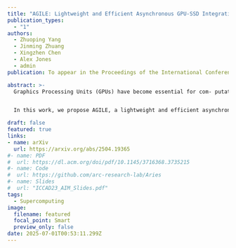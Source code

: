 ```yaml
---
title: "AGILE: Lightweight and Efficient Asynchronous GPU-SSD Integration(🔥📣New Paper & Project🔥📣! )"
publication_types:
  - "1"
authors:
  - Zhuoping Yang
  - Jinming Zhuang
  - Xingzhen Chen
  - Alex Jones
  - admin
publication: To appear in the Proceedings of the International Conference for High Performance Computing, Networking, Storage, and Analysis, SC 2025, Nov. 16 - Nov. 21, 2025, St. Louis, MO, US. Full Paper Accepted!  

abstract: >-
  Graphics Processing Units (GPUs) have become essential for com- putationally intensive applications. However, emerging workloads such as recommender systems, graph analytics, and data analytics often involve processing data exceeding GPU device memory capacity. To mitigate this issue, existing solutions enable GPUs to use CPU DRAM or SSDs as external memory. Among them, the GPU-centric approach lets GPU threads directly initiate NVMe requests, eliminating CPU intervention overhead over traditional methods. However, the SOTA GPU-centric approach adopts a synchronous IO model, and threads must tolerate the long latency in communication before starting any tasks. 


  In this work, we propose AGILE, a lightweight and efficient asynchronous library allowing GPU threads to access SSDs asynchronously while eliminating deadlock risks. AGILE also integrates a flexible software cache using GPU High-Bandwidth Memory (HBM). We demonstrate that the asynchronous GPU-centric IO achieves up to 1.88× improvement in workloads with different computation-to-communication (CTC) ratios. We also compare AGILE with the SOTA work BaM on Deep Learning Recommendation Models (DLRM) with various settings, and the results show that AGILE achieves 1.75× performance improvement due to its efficient design and the overlapping strategy enabled by an asynchronous IO model. We further evaluate AGILE’s API overhead on graph applications, and the results demonstrate AGILE reduces software cache overhead by up to 3.12× and overhead in NVMe IO requests by up to 2.85×. Compared with BaM, AGILE consumes fewer registers and exhibits up to 1.32× reduction in the usage of registers.

draft: false
featured: true
links:
- name: arXiv
  url: https://arxiv.org/abs/2504.19365
#- name: PDF
#  url: https://dl.acm.org/doi/pdf/10.1145/3716368.3735215 
#- name: Code
#  url: https://github.com/arc-research-lab/Aries
#- name: Slides
#  url: "ICCAD23_AIM_Slides.pdf"
tags:
  - Supercomputing 
image:
  filename: featured
  focal_point: Smart
  preview_only: false
date: 2025-07-01T00:53:11.299Z
---
```

